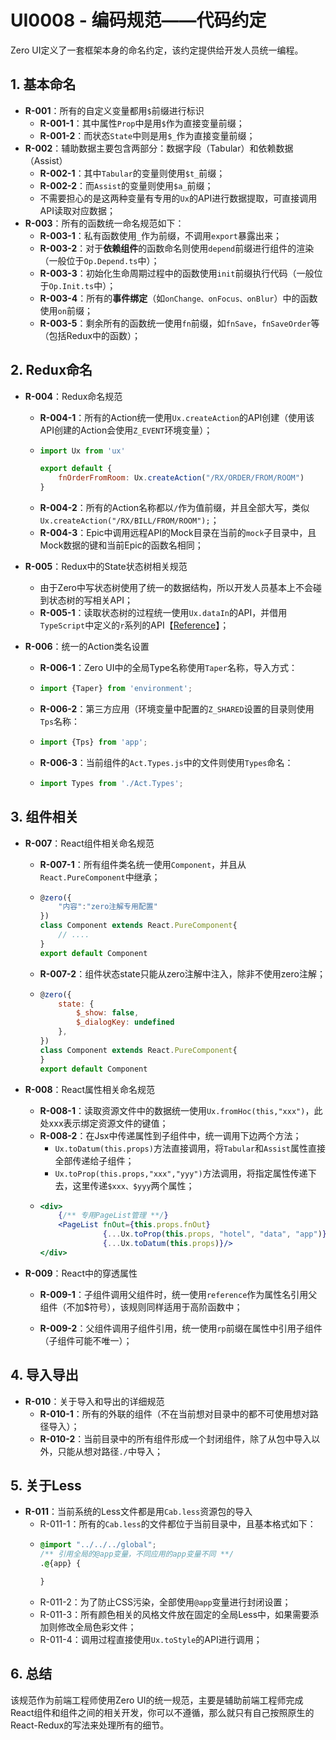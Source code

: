 # UI0008 - 编码规范——代码约定

Zero UI定义了一套框架本身的命名约定，该约定提供给开发人员统一编程。

## 1. 基本命名

* **R-001**：所有的自定义变量都用`$`前缀进行标识
  * **R-001-1**：其中属性`Prop`中是用`$`作为直接变量前缀；
  * **R-001-2**：而状态`State`中则是用`$_`作为直接变量前缀；
* **R-002**：辅助数据主要包含两部分：数据字段（Tabular）和依赖数据（Assist）
  * **R-002-1**：其中`Tabular`的变量则使用`$t_`前缀；
  * **R-002-2**：而`Assist`的变量则使用`$a_`前缀；
  * 不需要担心的是这两种变量有专用的`Ux`的API进行数据提取，可直接调用API读取对应数据；
* **R-003**：所有的函数统一命名规范如下：
  * **R-003-1**：私有函数使用`_`作为前缀，不调用`export`暴露出来；
  * **R-003-2**：对于**依赖组件**的函数命名则使用`depend`前缀进行组件的渲染（一般位于`Op.Depend.ts`中）；
  * **R-003-3**：初始化生命周期过程中的函数使用`init`前缀执行代码（一般位于`Op.Init.ts`中）；
  * **R-003-4**：所有的**事件绑定**（如`onChange、onFocus、onBlur`）中的函数使用`on`前缀；
  * **R-003-5**：剩余所有的函数统一使用`fn`前缀，如`fnSave`，`fnSaveOrder`等（包括Redux中的函数）；

## 2. Redux命名

* **R-004**：Redux命名规范

  * **R-004-1**：所有的Action统一使用`Ux.createAction`的API创建（使用该API创建的Action会使用`Z_EVENT`环境变量）；
  * ```js
    import Ux from 'ux'

    export default {
        fnOrderFromRoom: Ux.createAction("/RX/ORDER/FROM/ROOM")
    }
    ```
  * **R-004-2**：所有的Action名称都以`/`作为值前缀，并且全部大写，类似`Ux.createAction("/RX/BILL/FROM/ROOM");`；
  * **R-004-3**：Epic中调用远程API的Mock目录在当前的`mock`子目录中，且Mock数据的键和当前Epic的函数名相同；

* **R-005**：Redux中的State状态树相关规范

  * 由于Zero中写状态树使用了统一的数据结构，所以开发人员基本上不会碰到状态树的写相关API；
  * **R-005-1**：读取状态树的过程统一使用`Ux.dataIn`的API，并借用`TypeScript`中定义的`r`系列的API【[Reference](/document/2-kai-fa-wen-dang/ui0009-stateinzhong-de-r-xi-lie-api.md)】；

* **R-006**：统一的Action类名设置

  * **R-006-1**：Zero UI中的全局Type名称使用`Taper`名称，导入方式：
  * ```js
    import {Taper} from 'environment';
    ```
  * **R-006-2**：第三方应用（环境变量中配置的`Z_SHARED`设置的目录则使用`Tps`名称：
  * ```js
    import {Tps} from 'app';
    ```
  * **R-006-3**：当前组件的`Act.Types.js`中的文件则使用`Types`命名：
  * ```js
    import Types from './Act.Types';
    ```

## 3. 组件相关

* **R-007**：React组件相关命名规范
  * **R-007-1**：所有组件类名统一使用`Component`，并且从`React.PureComponent`中继承；
  * ```js
    @zero({
        "内容":"zero注解专用配置"
    })
    class Component extends React.PureComponent{
        // ....
    }
    export default Component
    ```
  * **R-007-2**：组件状态state只能从zero注解中注入，除非不使用zero注解；
  * ```js
    @zero({
        state: {
            $_show: false,
            $_dialogKey: undefined
        },
    })
    class Component extends React.PureComponent{
    }
    export default Component
    ```
* **R-008**：React属性相关命名规范

  * **R-008-1**：读取资源文件中的数据统一使用`Ux.fromHoc(this,"xxx")`，此处xxx表示绑定资源文件的键值；
  * **R-008-2**：在Jsx中传递属性到子组件中，统一调用下边两个方法；
    * `Ux.toDatum(this.props)`方法直接调用，将`Tabular`和`Assist`属性直接全部传递给子组件；
    * `Ux.toProp(this.props,"xxx","yyy")`方法调用，将指定属性传递下去，这里传递`$xxx、$yyy`两个属性；
  * ```jsx
    <div>
        {/** 专用PageList管理 **/}
        <PageList fnOut={this.props.fnOut}
                  {...Ux.toProp(this.props, "hotel", "data", "app")}
                  {...Ux.toDatum(this.props)}/>
    </div>
    ```

* **R-009**：React中的穿透属性

  * **R-009-1**：子组件调用父组件时，统一使用`reference`作为属性名引用父组件（不加$符号），该规则同样适用于高阶函数中；

  * **R-009-2**：父组件调用子组件引用，统一使用`rp`前缀在属性中引用子组件（子组件可能不唯一）；

## 4. 导入导出

* **R-010**：关于导入和导出的详细规范
  * **R-010-1**：所有的外联的组件（不在当前想对目录中的都不可使用想对路径导入）；
  * **R-010-2**：当前目录中的所有组件形成一个封闭组件，除了从包中导入以外，只能从想对路径`./`中导入；

## 5. 关于Less

* **R-011**：当前系统的Less文件都是用`Cab.less`资源包的导入
  * R-011-1：所有的`Cab.less`的文件都位于当前目录中，且基本格式如下：
  * ```css
    @import "../../../global";
    /** 引用全局的@app变量，不同应用的app变量不同 **/
    .@{app} {

    }
    ```
  * R-011-2：为了防止CSS污染，全部使用`@app`变量进行封闭设置；
  * R-011-3：所有颜色相关的风格文件放在固定的全局Less中，如果需要添加则修改全局色彩文件；
  * R-011-4：调用过程直接使用`Ux.toStyle`的API进行调用；

## 6. 总结

该规范作为前端工程师使用Zero UI的统一规范，主要是辅助前端工程师完成React组件和组件之间的相关开发，你可以不遵循，那么就只有自己按照原生的React-Redux的写法来处理所有的细节。

